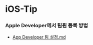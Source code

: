 # iOS-Tip

### Apple Developer에서 팀원 등록 방법 
- [App Developer 팀 설정.md](https://github.com/NamSeok-Bae/iOS-Tip/blob/main/App%20Developer%20%ED%8C%80%20%EC%84%A4%EC%A0%95.md)
